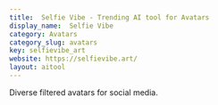 ```yaml
---
title:  Selfie Vibe - Trending AI tool for Avatars
display_name:  Selfie Vibe
category: Avatars
category_slug: avatars
key: selfievibe_art
website: https://selfievibe.art/
layout: aitool
---
```


Diverse filtered avatars for social media.
